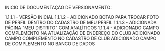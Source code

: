 INICIO DE DOCUMENTAÇÃO DE VERSIONAMENTO:

1.1.1.1 - VERSÃO INICIAL
1.1.1.2 - 
		ADICIONADO BOTAO PARA TROCAR FOTO DE PERFIL DENTRO DO CADASTRO DE MEU PERFIL
1.1.1.3 - 
		ADICIONADA PÁGINA "MEU DISTRITO" COM ANALÍTICOS
1.1.1.4 - 
		ADICIONADO CAMPO COMPLEMENTO NA ATUALIZAÇÃO DE ENDEREÇO DO CLUB
		ADICIONADO CAMPO COMPLEMENTO NO CADASTRO DE CLUB
		ADICIONADO CAMPO DE COMPLEMENTO NO BANCO DE DADOS
